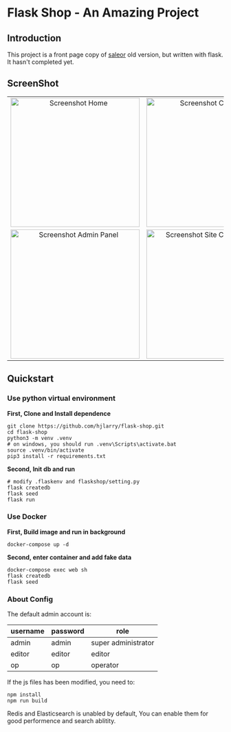 # Flask Shop - An Amazing Project


## Introduction
This project is a front page copy of [saleor](https://github.com/mirumee/saleor) old version, but written with flask. 
It hasn't completed yet.

## ScreenShot

<table align="center">
    <tr>
        <td align="center">
            <a href="https://raw.githubusercontent.com/hjlarry/flask-shop/master/ScreenShot/1.png">
                <img src="ScreenShot/1.png" alt="Screenshot Home" width="300px" />
            </a>
        </td>
        <td align="center">
            <a href="https://raw.githubusercontent.com/hjlarry/flask-shop/master/ScreenShot/2.png">
                <img src="ScreenShot/2.png" alt="Screenshot Category" width="300px" />
            </a>
        </td>
        <td align="center">
            <a href="https://raw.githubusercontent.com/hjlarry/flask-shop/master/ScreenShot/3.png">
                <img src="ScreenShot/3.png" alt="Screenshot Cart" width="300px" />
            </a>
        </td>
    </tr>
    <tr>
        <td align="center">
            <a href="https://raw.githubusercontent.com/hjlarry/flask-shop/master/ScreenShot/4.png">
                <img src="ScreenShot/4.png" alt="Screenshot Admin Panel" width="300px" />
            </a>
        </td>
        <td align="center">
            <a href="https://raw.githubusercontent.com/hjlarry/flask-shop/master/ScreenShot/5.png">
                <img src="ScreenShot/5.png" alt="Screenshot Site Configuration" width="300px" />
            </a>
        </td>
        <td align="center">
            <a href="https://raw.githubusercontent.com/hjlarry/flask-shop/master/ScreenShot/6.png">
                <img src="ScreenShot/6.png" alt="Screenshot Order List" width="300px" />
            </a>
        </td>
    </tr>
</table>


## Quickstart

### Use python virtual environment
**First, Clone and Install dependence**
```
git clone https://github.com/hjlarry/flask-shop.git
cd flask-shop
python3 -m venv .venv
# on windows, you should run .venv\Scripts\activate.bat 
source .venv/bin/activate
pip3 install -r requirements.txt
```

**Second, Init db and run**
```
# modify .flaskenv and flaskshop/setting.py
flask createdb
flask seed
flask run
```

### Use Docker 
**First, Build image and run in background**
```
docker-compose up -d
```
**Second, enter container and add fake data**
```
docker-compose exec web sh
flask createdb
flask seed
```
### About Config
The default admin account is:

username|password|role
---|---|---
admin|admin|super administrator
editor|editor|editor
op|op|operator

If the js files has been modified, you need to:
```
npm install
npm run build
```

Redis and Elasticsearch is unabled by default, You can enable them for good performence and search ablitity.
